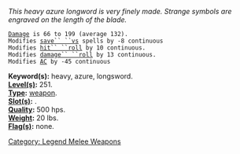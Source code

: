 *This heavy azure longword is very finely made. Strange symbols are
engraved on the length of the blade.*

[`Damage`](Melee_Weapon_Values.md "wikilink")` is 66 to 199 (average 132).`  
`Modifies `[`save`` ``vs`](Saving_Throw.md "wikilink")` spells by -8 continuous`  
`Modifies `[`hit`` ``roll`](Hit_Roll.md "wikilink")` by 10 continuous.`  
`Modifies `[`damage`` ``roll`](Damage_Roll.md "wikilink")` by 13 continuous.`  
`Modifies `[`AC`](Armor_Class.md "wikilink")` by -45 continuous`

**Keyword(s):** heavy, azure, longsword.  
**[Level(s)](Object_Level.md "wikilink"):** 251.  
**[Type](:Category:_Object_Types.md "wikilink"):**
[weapon](:Category:_Legend_Melee_Weapons.md "wikilink").  
**[Slot(s)](Object_Slots.md "wikilink"):** <wielded>.  
**[Quality](Object_Quality.md "wikilink"):** 500 hps.  
**[Weight](Object_Weight.md "wikilink"):** 20 lbs.  
**[Flag(s)](:Category:_Object_Flags.md "wikilink"):** none.  

[Category: Legend Melee
Weapons](Category:_Legend_Melee_Weapons "wikilink")
